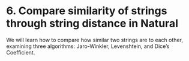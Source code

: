 # 6. Compare similarity of strings through string distance in Natural

We will learn how to compare how similar two strings are to each other, examining three algorithms: Jaro-Winkler, Levenshtein, and Dice’s Coefficient.  